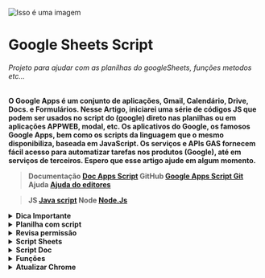  ![Isso é uma imagem](https://user-images.githubusercontent.com/57040825/175081561-e35d367c-f973-4bd9-b682-a2430cdf5679.png)

# Google Sheets Script

###### Projeto para ajudar com as planilhas do googleSheets, funções metodos etc...

<strong>

O Google Apps é um conjunto de aplicações, Gmail, Calendário, Drive, Docs. e Formulários.
Nesse Artigo, iniciarei uma série de códigos JS que podem ser usados no script do (google) direto nas planilhas ou em aplicações APPWEB, modal, etc.
Os aplicativos do Google, os famosos Google Apps, bem como os scripts da linguagem que o mesmo disponibiliza, baseada em JavaScript.
Os serviços e APIs GAS fornecem fácil acesso para automatizar tarefas nos produtos (Google), até em serviços de terceiros.
Espero que esse artigo ajude em algum momento.

<strong>

> Documentação [Doc Apps Script](https://www.google.com/script/start/)
> GitHub  [Google Apps Script Git](https://github.com/topics/google-apps-script)
> Ajuda  [Ajuda do editores](https://support.google.com/docs#topic=1382883)

> JS  [Java script](https://www.javascript.com/)
> Node [Node.Js](https://nodejs.org/en/)
 
<details><summary>Dica Importante</summary>

<p>

> **Coisas que podem deixar suas planilhas _pesadas_ cuidado com funções voláteis (são funções que ficam atualizando a casa segundo).**

 1. TODAY()
    - Uso TODAY()
      - Sintaxe
        - TODAY()
          - TODAY é uma função volátil e pode prejudicar o desempenho da planilha, [documentação](https://support.google.com/docs/answer/3092984?hl=pt-BR), O mesmo serve paraa função NOW [documentação](https://support.google.com/docs/answer/3092981?hl=pt-BR).
 
2. ARRAYFORMULA
   - 
     - Ela e uma função que pode ajudar muito, mas quando sua planilha começa a ficar grande pode ser um problema (Porque mesmo que não exista dados nas linhas em branco ela vai alimentar dados nessas linhas em branco, com isso o desempenho de sua planilha pode ser prejudicada) [documentação](https://support.google.com/docs/answer/3093275?hl=pt-BR).
 
> Aternativa para ARRAYFORMULA
 - ARRAY_CONSTRAN
   - Restringe o resultado de uma matriz ao tamanho especificado, [documentação](https://support.google.com/docs/answer/3267036).
 
 **OBS: Geralmente usada em conjunto com outras funções que retornam um resultado em matriz, quando um número menor de linhas ou colunas é desejado.**
 
 ###### exemplo:
 
 ```
 Sintaxe : ARRAY_CONSTRAIN(intervalo_de_entrada; numero_de_linhas; numero_de_colunas)
 
 ARRAY_CONSTRAIN(A1:C10, 2, 3)
 ARRAY_CONSTRAIN(SORT(A1:F100, 1, TRUE), 10, 6)
 
 ```

 3. LINHAS EM BRANCO OU COLUNAS
   - Se você tem dados da (A2 : C4), não a necessidade de que as colunas D Para frente e as linhas 5 para baixo exita na planilha, como no exemplo abaixo, importante excluir essas linhas e colunas não vazias, (Mesmo que não exita dados sempre que sua planilha for atualizada ela vai ler essas linhas e colunas vazias).
 
 ## No exemplo abaixo, teríamos que excluir as linhas 5/6/7/8 e a coluna D
 
 ###### ~~ERRADO~~
 
|   A          |  B             |    C          |    D          |
| :---         |     :---:      |          ---: |          ---: |
| 1   | name     | name     |
| 2   | git diff | git diff |
| 3   | git diff | git diff |
| 4   | git diff | git diff |
| 5   |  | |
| 6   |  | |
| 7   |  | |
| 8   |  | |
 
 ###### **CORRETO**
|   A          |  B             |    C          |
| :---         |     :---:      |          ---: |
| 1   | name     | name     |
| 2   | git diff | git diff |
| 3   | git diff | git diff |
| 4   | git diff | git diff |

 ## *Essas, boas práticas ira ajuda sua planilha ter um rendimento muito melhor.*
 ###### Essas informações são casos de uso utilizada em meus códigos, e são práticas minhas, não significa que estão corretas ou não, significa que é uma prática que gosto de utilizar.
</p>

</details>
 
 <details><summary>Planilha com script</summary>

<p>

#### [documentação](https://developers.google.com/apps-script).

 
 > Nossas chamadas da planilha com script.
 
###### Para chamar nossa planilha e suas abas iremos usar o id dá planilha e também sua chamada local como a planilha ativa (SpreadsheetApp), as abas chama pelo nome da aba.
 
 - id
 - SpreadsheetApp
 - Aba
 
 ![Isso é uma imagem](https://user-images.githubusercontent.com/57040825/175077705-f25e10df-4398-46d5-a67f-4e885e9adc47.png)
 
 ###### Com a planilha ativa você consegue pegar o id na barra de navegação como está na imagem acima, você só precisa do número que está em negrito, está imagem e só um exemplo você tem que pegar o id dá sua planilha.(Obs.: esse endereço não te leva para lugar nenhum poque é só um exemplo).
 
 ![Isso é uma imagem](https://user-images.githubusercontent.com/57040825/175102916-c2be2b7b-a8b8-4106-83aa-c35f480e7c52.png)
 
 ###### Acima temos como as abas foram nomeadas
 
 <sub>Exemplo para ID</sub>
 
 ***vamos usar*** 
 
 **Importante vamos noear nossos arquivos códigos como _camelCase_**
 
 - idBd = Para o id dá planilha
 - ss = Para SpreadsheetApp Id
 - tb = Para aba
 
 ```javascript
       const idBd = "1CgcnfEIrCTL55H4tI5Lz-2abvfT_fBkIML_1PRYmnMk"
       const ss = SpreadsheetApp.openById (idBd)
 
       const data = ss.getSheetByName("data")
       const bdText = ss.getSheetByName("bd_text")
       const adNewRow = ss.getSheetByName("ad_new_row")
       const duplicados = ss.getSheetByName("duplicados")
       const extras = ss.getSheetByName("extras")
 ```
 
 ***vamos usar*** 
 
 - ssS = Para SpreadsheetApp
 - tbS = Para aba
 
 <sub>Exemplo para SpreadsheetApp</sub>
 
 ###### O procedimento para SpreadsheetApp, e o mesmo usado para o ID.
 
 ```javascript
       
       const ssS = SpreadsheetApp.getActiveSpreadsheet()
       const tbS = ssS.getSheetByName("nome da aba")
 ```
 
 
 ```javascript
       var tbDt = data
       var tbNr = adNewRow
       var tbTt = bdText
       var tbNr = adNewRow
       var tbDp = duplicados
       var tbEx = extras
 ```
 
 **Obs.: Essas informações e para quando estiver olhando para as pastas dos códigos você saiba com estamos chamando.**

</p>

</details>
 
 
 <details><summary>Revisa permissão</summary>

<p>

#### Dá permissão para acesso a planilha

![Isso é uma imagem](https://user-images.githubusercontent.com/57040825/175099923-aab7e52f-9eb1-42e3-90a6-ccfc15d7449a.png)

</p>

</details>
 
 
 <details><summary>Script Sheets</summary>

<p>

#### Códigos Js
 
<sup>Nome do Usuário</sup>

```javascript
   const nomeUser = Session.getEffectiveUser().getUsername()
```

 
 <sup>Add na primeria linha e na última</sup>

```javascript
 const prepender = (val,sheet) =>{
  sheet.insertRowBefore(1);
  let cloneArr = val.map((x)=>x);
  cloneArr.push('START');
  const range = sheet.getRange(1,1,1,cloneArr.length);
  range.setValues([cloneArr]);
}
 
const addContent = () =>{
 
  const sheet = tbNr;
  let tempArr = [sheet.getLastRow()+1,'Novo Conteúdo'];
  prepender(tempArr,sheet);
  tempArr.push('Fim');
  sheet.appendRow(tempArr);
 
}
```
 
 <sup>Add before start after e na última linha</sup>

```javascript
  const addContentTwo = () => {
  const sheet = tbNr
  Logger.log(sheet);
  let startPos = 5;
  let startVal = sheet.getRange(startPos,1).getValue();
  sheet.getRange(startPos,1).setValue(startVal + ' START');
  sheet.insertRowAfter(startPos);
  sheet.getRange(startPos+1,1).setValue('AFTER');
  sheet.insertRowBefore(startPos);
  sheet.getRange(startPos,1).setValue('BEFORE');
  let tempArr = [sheet.getLastRow()+1,'test',2,'hello world'];
  sheet.appendRow(tempArr);
}

```
 <sup>Colorir dubplicados</sup>

```javascript
  const colorirduplicates = () =>
  let values = tbDp.getRange("A2:D").getValues()
  let arr=[]
  let repeat=[]
  let row=2
//importante o array no js começa pelo número zero
  values.map((elem,ind,obj)=>{
    if(elem[0] != ""){
      if(arr.indexOf(elem[0]) === -1){
        arr.push(elem[0])
      }else{
         repeat.push(elem[0])
      }
    }
   })// fim primeira parte

  values.map((elem,ind,obj)=>{
    if(elem[0] != ""){
      if(repeat.indexOf(elem[0]) !== -1){
        tbDp.getRange(`A${row}:D${row}`).setBackground('pink')
      }else{
        tbDp.getRange(`A${row}:D${row}`).setBackground('white')
      }
      }
    row++
  })
```
 <sup>Consultar Cep</sup>

```javascript

let app = SpreadsheetApp;
let spreadsheet = app.getActiveSpreadsheet();
let sheet = spreadsheet.getSheetByName('consulta_cep');

//Busca o cep na base dos correios
const getAddressByCep = () =>
{       sheet.getRange("D5").clear
        let searchCep = sheet.getRange("C3").getValue().replace("-","") 
        let cep = searchCep
        let reqs = UrlFetchApp.fetch(`https://viacep.com.br/ws/${cep}/json/`)
        let ress = JSON.parse(reqs.getContentText())

        const retCep = `
        ${'Rua '} ${ ress.logradouro} 
        ${'Complemento '} ${ ress.complemento} 
        ${'Bairro '} ${ ress.bairro} 
        ${'Cidade'} ${ ress.localidade}
        ${'Uf'} ${ ress.uf}
        `

         sheet.getRange("D5").setValue(retCep)
         
    }

  
```

 
 <sup>Copiar colar até a última linha, aqui criando um id</sup>

```javascript
  let lra = tbEx. getLastRow()

   function numerarId(){
   const id = "1"
   tbEx.getRange("A2").setValue(id)
   tbEx.getRange("A3").setFormula('=OFFSET(A3;-1;0)+1')
   const lra2 = tbEx.getLastRow()
   const ftlinha = tbEx.getRange(3,1,lra-1)
   tbEx.getRange("A3").copyTo(ftlinha)
}
```

 <sup>Ocultar Coluna</sup>

```javascript
  const hideColum = () => {
  data.getRange('C:C').activate();
  data.hideColumns(data.getActiveRange().getColumn(), data.getActiveRange().getNumColumns());

}

```

 <sup>API que não requer autenticação</sup>

 <sub>Url exemplo</sub>

```javascript
// set the endpoint
     const url = 'https://dever.example.com/v3/abc';
 
// call the API
     const response = UrlFetchApp.fetch(url);

```

 <sup>API requer autenticação</sup>

 <sub>Url exemplo</sub>

```javascript
// include the API Key
const API_KEY = 'XXXXXXXXXXXXXXX';
 
// set the endpoint
const url = 'https://developers.example.com/v1/abc';
 
// call the API
const response = UrlFetchApp.fetch(url + '&api_key=' + API_KEY);


```

 <sup>API requer chave no cabeçalho</sup>

 <sub>Url exemplo</sub>

```javascript
// include the API Key
const API_KEY = 'XXXXXXXXXXXXXXX';
 
// set the endpoint
const url = 'https://developers.example.com/v1/abc';
 
// set the params object
const params = {
    headers: {
      Authorization: API_KEY
    }
  }
 
// call the API
const response = UrlFetchApp.fetch(url,params);



```

 <sup>Às vezes, a palavra “Autorização” é substituída por uma palavra diferente, dependendo de como os designers da API configuraram a API</sup>

<sub>Por exemplo, a API Teachable usa a palavra “apiKey”</sub>

 <sub>Url exemplo</sub>

```javascript
// include the API Key
const API_KEY = 'XXXXXXXXXXXXXXX';
 
// set the endpoint
const url = 'https://developers.example.com/v1/abc';
 
// set the params object
const params = {
    headers: {
      apiKey: API_KEY
    }
  }
 
// call the API
const response = UrlFetchApp.fetch(url,params);

```

 <sup> Quebrar linha no msg.box </sup>

```javascript

    const msgBox = () => {

   Browser.msgBox("Linha 1 \\n Linha 2 \\n Linha 3")

    }

```
 

 </p>


</details>

<details><summary>Script Doc</summary>

<p>

<sub>Script para os documentos do google </sub>

 ```javascript

 const creatDoc = () => {
 const nameArq = (new Date()).getTime()
 const doc =DocumentApp.create('Teste_' + nameArq)

 }

//Escrevendo no body documento

const writedocument = () => {
  const name = (new Date()).getTime();
  const id = 'aqui vai o id do documento';
  const doc = DocumentApp.openById(id);
  let body = doc.getBody();
  body.appendParagraph('Hello World '+ name);

}



 ```


</p>

</details>



<details><summary>Funções</summary>

<p>

<sub>Função que retorna quantidades de domingo no mês selecionado</sub>

```javascript
function SUNDAYSMONTH ( m, y )  {
  const days = new Date( y,m,0 ).getDate();
  const sundays = [ (8 - (new Date( m +'/01/'+ y ).getDay())) % 7 ];
  for ( let i = sundays[0] + 7; i <= days; i += 7 ) {
    sundays.push( i );
  }

  const sundayTotal = sundays.length

  return sundayTotal
}


/* CASO DE USO 

=SUNDAYSMONTH("AQUI COLUNA MES";"AQUI COLUNA ANO")

*/
   
```
#### Exemplo de uso

![Isso é uma imagem](https://user-images.githubusercontent.com/57040825/177204115-27ebfe0e-2409-47e5-99d4-b069dc691bb8.png)


#### Sequence
<sub>
A função SEQUENCE é uma função útil no Planilhas Google. É uma maneira poderosa de gerar listas numeradas.
</sub>

###### exemplo:
 
> Documentação [Doc Sequence](https://bit.ly/maiasequence)
> Documentação [Doc Matriz](https://bit.ly/maiasheetsmatriz)
> Documentação [Doc Lambda](https://bit.ly/maiasheetslambda)

 ```
 Maneira antiga:

 =ArrayFormula(SEQUENCE(4) & " of " & SEQUENCE(4,1,4,0))
 
 ** A fórmula de matriz acima não é fácil de entender ou modificar, a menos que você esteja familiarizado com a função de sequência.
 
 Nova maneira com Lambda.

 Aqui está o equivalente BYROW para gerar a mesma lista:

 =BYROW(SEQUENCE(4),LAMBDA(row,row&" of "&4))

 Ele cria uma matriz de números de 1 a 4 , que a função lambda interna transforma, linha por linha, em 1 de 4, 2 de 4, etc.

 Além de a fórmula ser mais sucinta, acho que é mais fácil de entender e modificar.

 Agora, só precisamos alterar o "4" para um número diferente duas vezes, e é fácil identificar os números a serem alterados.
 
 ```
 #### Sort
<sub>
 você tenha uma lista de 10 itens na coluna A da sua Planilha e queira classificá-los do menor para o maior.
</sub>
 
 ###### exemplo:
 
> Documentação [Doc Sort](https://bit.ly/docsortsheets)

 ```
 Sintaxe :
  Uso de exemplo
  SORT(A2:B26; 1; VERDADEIRO)
  SORT({1, 2; 3, 4; 5, 6}; 2; FALSO)
  SORT(A2:B26; C2:C26; VERDADEIRO)  

 Sintaxe:

 SORT(intervalo; coluna_a_classificar; crescente; [coluna_a_classificar2; crescente2; ...])


  =SORT(A1:A10,LEN(A1:A10),TRUE)

  O primeiro intervalo é a coluna a ser classificada, neste exemplo A1:A10
  O segundo intervalo é a coluna de classificação, ou seja, a coluna usada para determinar a ordem de classificação.
  Neste exemplo, uso a função LEN para converter a coluna A em uma matriz de números, com base na contagem de caracteres. Por exemplo, "fazer" se torna 2.
  Em seguida, a terceira coluna é um valor VERDADEIRO/FALSO para classificar em ordem crescente ou decrescente

  ```
 
 ![Isso é uma imagem](https://user-images.githubusercontent.com/57040825/192324206-7afacd76-ef10-427c-b7b4-0825d1c2ec6a.png)


 #### Len
<sub>
Retorna o tamanho de uma string.
</sub>
 
 ###### exemplo:
 
> Documentação [Doc Len](https://bit.ly/maialensheets)

 ```
 Sintaxe :
  Uso de exemplo
  NÚM.CARACT(A2)

  NÚM.CARACT("lorem ipsum")  

  Sintaxe:
  NÚM.CARACT(texto)
  
 ```
</p>

</details>


<details><summary>Atualizar Chrome</summary>

<p>

<sub>Atualizar chrome no linux debian </sub>

 ```
 #Se você não tiver um Google Chrome instalado em seu computador, siga o artigo abaixo para instalar
 #http://askubuntu.com/questions/510056/how-to-install-google-chrome
 #Abaixo estão as etapas para atualizar o google chrome

 sudo apt update

 wget -q -O - https://dl-ssl.google.com/linux/linux_signing_key.pub | sudo apt-key add - 
 sudo sh -c 'echo "deb http://dl.google.com/linux/chrome/deb/ stable main" >> /etc/apt/sources.list.d/google-chrome.list'
 sudo apt-get update 
 sudo apt-get install google-chrome-stable


 # Update

 sudo apt-get --only-upgrade install google-chrome-stable
  
 ```


</p>

</details>




